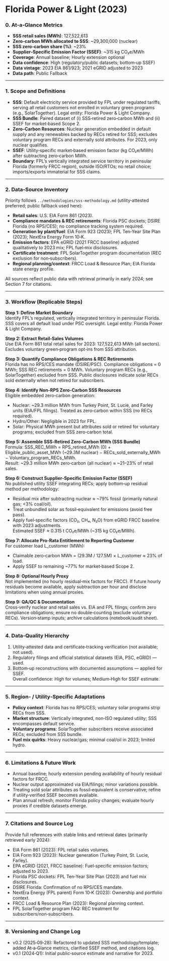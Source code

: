 # Florida Power & Light (2023)

### 0. At‑a‑Glance Metrics

* **SSS retail sales (MWh)**: 127,522,613
* **Zero‑carbon MWh allocated to SSS**: \~29,300,000 (nuclear)
* **SSS zero‑carbon share (%)**: \~23%
* **Supplier‑Specific Emission Factor (SSEF)**: \~315 kg CO₂e/MWh
* **Coverage**: Annual baseline; Hourly extension optional
* **Data confidence**: High (regulatory/public datasets; bottom‑up SSEF)
* **Data vintage**: 2023 EIA 861/923; 2021 eGRID adjusted to 2023
* **Data path**: Public Fallback

***

### 1. Scope and Definitions

* **SSS**: Default electricity service provided by FPL under regulated tariffs, serving all retail customers not enrolled in voluntary green programs (e.g., SolarTogether). Legal entity: Florida Power & Light Company.
* **SSS Bundle**: Paired dataset of (i) SSS‑retired zero‑carbon MWh and (ii) SSEF for market‑based Scope 2.
* **Zero‑Carbon Resources**: Nuclear generation embedded in default supply and any renewables backed by RECs retired for SSS; excludes voluntary program RECs and externally sold attributes. For 2023, only nuclear qualifies.
* **SSEF**: Utility‑specific market‑based emission factor (kg CO₂e/MWh) after subtracting zero‑carbon MWh.
* **Boundary**: FPL’s vertically integrated service territory in peninsular Florida (formerly FRCC region), outside ISO/RTOs; no retail choice; imports/exports immaterial for SSS claims.

***

### 2. Data‑Source Inventory

Priority follows `../methodologies/sss-methodology.md` (utility‑attested preferred; public fallback used here):

* **Retail sales**: U.S. EIA Form 861 (2023).
* **Compliance mandates & REC retirements**: Florida PSC dockets; DSIRE Florida (no RPS/CES); no compliance tracking system required.
* **Generation by plant/fuel**: EIA Form 923 (2023); FPL Ten‑Year Site Plan (2023); NextEra Energy Form 10‑K.
* **Emission factors**: EPA eGRID (2021 FRCC baseline) adjusted qualitatively to 2023 mix; FPL fuel‑mix disclosures.
* **Certificate treatment**: FPL SolarTogether program documentation (REC exclusion for non‑subscribers).
* **Regional planning/context**: FRCC Load & Resource Plan; EIA Florida state energy profile.

All sources reflect public data with retrieval primarily in early 2024; see Section 7 for citations.

***

### 3. Workflow (Replicable Steps)

**Step 1: Define Market Boundary**\
Identify FPL’s regulated, vertically integrated territory in peninsular Florida. SSS covers all default load under PSC oversight. Legal entity: Florida Power & Light Company.

**Step 2: Extract Retail‑Sales Volumes**\
Use EIA Form 861 total retail sales for 2023: 127,522,613 MWh (all sectors). Excludes voluntary green‑program opt‑ins from SSS attribution.

**Step 3: Quantify Compliance Obligations & REC Retirements**\
Florida has no RPS/CES mandate (DSIRE/PSC). Compliance obligations = 0 MWh; SSS REC retirements = 0 MWh. Voluntary program RECs (e.g., SolarTogether) excluded from SSS. Public disclosures indicate solar RECs sold externally when not retired for subscribers.

**Step 4: Identify Non‑RPS Zero‑Carbon SSS Resources**\
Eligible embedded zero‑carbon generation:

* Nuclear: \~29.3 million MWh from Turkey Point, St. Lucie, and Farley units (EIA/FPL filings). Treated as zero‑carbon within SSS (no RECs required).
* Hydro/Other: Negligible in 2023 for FPL.
* Solar: Physical MWh present but attributes sold or retired for voluntary programs; excluded from SSS zero‑carbon total.

**Step 5: Assemble SSS‑Retired Zero‑Carbon MWh (SSS Bundle)**\
Formula: SSS\_REC\_MWh = RPS\_retired\_MWh (0) + Eligible\_public\_asset\_MWh (\~29.3M nuclear) − RECs\_sold\_externally\_MWh − Voluntary\_program\_RECs\_MWh.\
Result: \~29.3 million MWh zero‑carbon (all nuclear) ≈ \~21–23% of retail sales.

**Step 6: Construct Supplier‑Specific Emission Factor (SSEF)**\
No published utility SSEF integrating RECs; apply bottom‑up residual method per methodology:

* Residual mix after subtracting nuclear ≈ \~79% fossil (primarily natural gas; <3% coal/oil).
* Treat unbundled solar as fossil‑equivalent for emissions (avoid free pass).
* Apply fuel‑specific factors (CO₂, CH₄, N₂O) from eGRID FRCC baseline with 2023 adjustments.\
  Estimated SSEF ≈ 0.315 t CO₂e/MWh (\~315 kg CO₂e/MWh).

**Step 7: Allocate Pro‑Rata Entitlement to Reporting Customer**\
For customer load L\_customer (MWh):

* Claimable zero‑carbon MWh = (29.3M / 127.5M) × L\_customer ≈ 23% of load.
* Apply SSEF to remaining \~77% for market‑based Scope 2.

**Step 8: Optional Hourly Proxy**\
Not implemented (no hourly residual‑mix factors for FRCC). If future hourly residuals become available, apply subtraction per hour and disclose limitations when using annual proxies.

**Step 9: QA/QC & Documentation**\
Cross‑verify nuclear and retail sales vs. EIA and FPL filings; confirm zero compliance obligations; ensure no double‑counting (exclude voluntary RECs). Version‑stamp inputs; archive calculations (notebook/audit sheet).

***

### 4. Data‑Quality Hierarchy

1. Utility‑attested data and certificate‑tracking verification (not available; not used).
2. Regulatory filings and official statistical datasets (EIA, PSC, eGRID) — used.
3. Bottom‑up reconstructions with documented assumptions — applied for SSEF.\
   Overall confidence: High for volumes; Medium‑High for SSEF estimate.

***

### 5. Region‑ / Utility‑Specific Adaptations

* **Policy context**: Florida has no RPS/CES; voluntary solar programs strip RECs from SSS.
* **Market structure**: Vertically integrated, non‑ISO regulated utility; SSS encompasses default service.
* **Voluntary programs**: SolarTogether subscribers receive associated RECs; excluded from SSS bundle.
* **Fuel mix quirks**: Heavy nuclear/gas; minimal coal/oil in 2023; limited hydro.

***

### 6. Limitations & Future Work

* Annual baseline; hourly extension pending availability of hourly residual factors for FRCC.
* Nuclear output approximated via EIA/filings; minor variations possible.
* Treating sold solar attributes as fossil‑equivalent is conservative; refine if utility‑verified SSEF becomes available.
* Plan annual refresh; monitor Florida policy changes; evaluate hourly proxies if credible datasets emerge.

***

### 7. Citations and Source Log

Provide full references with stable links and retrieval dates (primarily retrieved early 2024):

* EIA Form 861 (2023): FPL retail sales volumes.
* EIA Form 923 (2023): Nuclear generation (Turkey Point, St. Lucie, Farley).
* EPA eGRID (2021, FRCC baseline): Fuel‑specific emission factors; adjusted to 2023.
* Florida PSC dockets: FPL Ten‑Year Site Plan (2023) and fuel mix disclosures.
* DSIRE Florida: Confirmation of no RPS/CES mandate.
* NextEra Energy (FPL parent) Form 10‑K (2023): Ownership and portfolio context.
* FRCC Load & Resource Plan (2023): Regional planning context.
* FPL SolarTogether program FAQ: REC treatment for subscribers/non‑subscribers.

***

### 8. Versioning and Change Log

* v0.2 (2025‑09‑28): Refactored to updated SSS methodology/template; added At‑a‑Glance metrics, clarified SSEF method, and citations log.
* v0.1 (2024‑Q1): Initial public‑source estimate and narrative for 2023.
